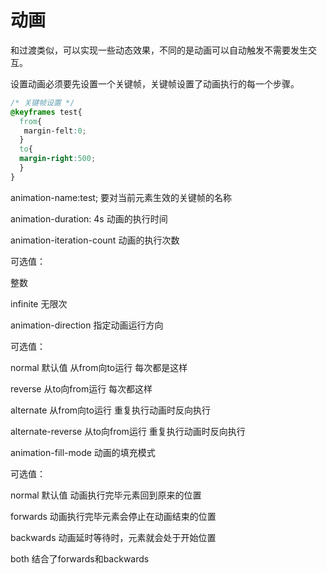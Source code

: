 # 动画

和过渡类似，可以实现一些动态效果，不同的是动画可以自动触发不需要发生交互。

设置动画必须要先设置一个关键帧，关键帧设置了动画执行的每一个步骤。

```CSS
/* 关键帧设置 */
@keyframes test{
  from{
   margin-felt:0;
  }
  to{
  margin-right:500;
  }
}

```




animation-name:test;       要对当前元素生效的关键帧的名称

animation-duration: 4s    动画的执行时间

animation-iteration-count 动画的执行次数

可选值： 

整数  

infinite  无限次

animation-direction 指定动画运行方向

可选值：

normal 默认值  从from向to运行 每次都是这样

reverse 从to向from运行 每次都这样

alternate 从from向to运行 重复执行动画时反向执行

alternate-reverse 从to向from运行 重复执行动画时反向执行

animation-fill-mode 动画的填充模式

可选值：

normal 默认值 动画执行完毕元素回到原来的位置

forwards 动画执行完毕元素会停止在动画结束的位置

backwards 动画延时等待时，元素就会处于开始位置

both 结合了forwards和backwards

